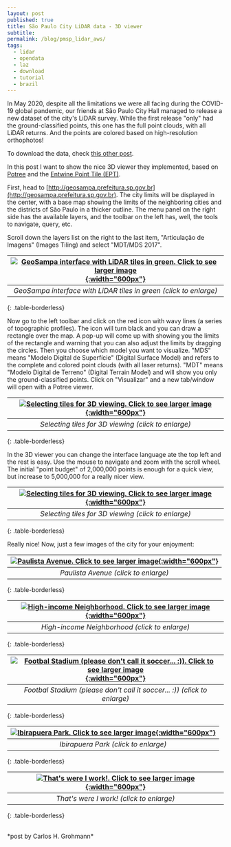 ```yaml
---
layout: post
published: true
title: São Paulo City LiDAR data - 3D viewer
subtitle: 
permalink: /blog/pmsp_lidar_aws/
tags:
  - lidar
  - opendata
  - laz
  - download
  - tutorial
  - brazil
---
```


In May 2020, despite all the limitations we were all facing during the COVID-19 global pandemic, our friends at São Paulo City Hall managed to release a new dataset of the city's LiDAR survey. While the first release "only" had the ground-classified points, this one has the full point clouds, with all LiDAR returns. And the points are colored based on high-resolution orthophotos!  

To download the data, check [this other post]({{site.baseurl}}/blog/pmsp_lidar).  

In this post I want to show the nice 3D viewer they implemented, based on [Potree](http://potree.org/) and the [Entwine Point Tile (EPT)](https://entwine.io/index.html). 

First, head to [http://geosampa.prefeitura.sp.gov.br](http://geosampa.prefeitura.sp.gov.br). The city limits will be displayed in the center, with a base map showing the limits of the neighboring cities and the districts of São Paulo in a thicker outline. The menu panel on the right side has the available layers, and the toolbar on the left has, well, the tools to navigate, query, etc.  

Scroll down the layers list on the right to the last item, "Articulação de Imagens" (Images Tiling) and select "MDT/MDS 2017".   


| [![]({{site.baseurl}}/img/pmsp_laz/geosampa_1_small.png "GeoSampa interface with LiDAR tiles in green. Click to see larger image"){:width="600px"}]({{site.baseurl}}/img/pmsp_laz/geosampa_1.png) |
|:--:| 
| *GeoSampa interface with LiDAR tiles in green (click to enlarge)* |
{: .table-borderless}
<br>


Now go to the left toolbar and click on the red icon with wavy lines (a series of topographic profiles). The icon will turn black and you can draw a rectangle over the map. A pop-up will come up with showing you the limits of the rectangle and warning that you can also adjust the limits by dragging the circles. Then you choose which model you want to visualize. "MDS" means "Modelo Digital de Superfície" (Digital Surface Model) and refers to the complete and colored point clouds (with all laser returns). "MDT" means "Modelo Digital de Terreno" (Digital Terrain Model) and will show you only the ground-classified points. Click on "Visualizar" and a new tab/window will open with a Potree viewer.


| [![]({{site.baseurl}}/img/pmsp_laz/potree6_small.jpg "Selecting tiles for 3D viewing. Click to see larger image"){:width="600px"}]({{site.baseurl}}/img/pmsp_laz/potree6.jpg) |
|:--:| 
| *Selecting tiles for 3D viewing (click to enlarge)* |
{: .table-borderless}
<br>

In the 3D viewer you can change the interface language ate the top left and the rest is easy. Use the mouse to navigate and zoom with the scroll wheel. The initial "point budget" of 2,000,000 points is enough for a quick view, but increase to 5,000,000 for a really nicer view. 

| [![]({{site.baseurl}}/img/pmsp_laz/potree7_small.jpg "Selecting tiles for 3D viewing. Click to see larger image"){:width="600px"}]({{site.baseurl}}/img/pmsp_laz/potree7.jpg) |
|:--:| 
| *Selecting tiles for 3D viewing (click to enlarge)* |
{: .table-borderless}
<br>

Really nice! Now, just a few images of the city for your enjoyment:


| [![]({{site.baseurl}}/img/pmsp_laz/potree1_small.jpg "Paulista Avenue. Click to see larger image"){:width="600px"}]({{site.baseurl}}/img/pmsp_laz/potree1.jpg) |
|:--:| 
| *Paulista Avenue (click to enlarge)* |
{: .table-borderless}
<br>

| [![]({{site.baseurl}}/img/pmsp_laz/potree2_small.jpg "High-income Neighborhood. Click to see larger image"){:width="600px"}]({{site.baseurl}}/img/pmsp_laz/potree2.jpg) |
|:--:| 
| *High-income Neighborhood (click to enlarge)* |
{: .table-borderless}
<br>

| [![]({{site.baseurl}}/img/pmsp_laz/potree3_small.jpg "Footbal Stadium (please don't call it soccer... :)). Click to see larger image"){:width="600px"}]({{site.baseurl}}/img/pmsp_laz/potree3.jpg) |
|:--:| 
| *Footbal Stadium (please don't call it soccer... :)) (click to enlarge)* |
{: .table-borderless}
<br>

| [![]({{site.baseurl}}/img/pmsp_laz/potree4_small.jpg "Ibirapuera Park. Click to see larger image"){:width="600px"}]({{site.baseurl}}/img/pmsp_laz/potree4.jpg) |
|:--:| 
| *Ibirapuera Park (click to enlarge)* |
{: .table-borderless}
<br>

| [![]({{site.baseurl}}/img/pmsp_laz/potree5_small.jpg "That's were I work!. Click to see larger image"){:width="600px"}]({{site.baseurl}}/img/pmsp_laz/potree5.jpg) |
|:--:| 
| *That's were I work! (click to enlarge)* |
{: .table-borderless}
<br>

<br> 
*post by Carlos H. Grohmann*


&nbsp;
&nbsp;
